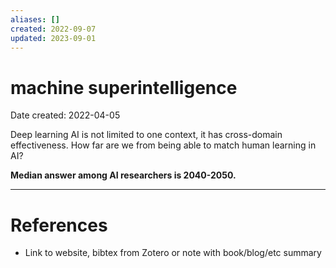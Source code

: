 ```yaml
---
aliases: []
created: 2022-09-07
updated: 2023-09-01
---
```


# machine superintelligence
Date created: 2022-04-05

Deep learning AI is not limited to one context, it has cross-domain effectiveness. How far are we from being able to match human learning in AI?

**Median answer among AI researchers is 2040-2050.**

---
# References
* Link to website, bibtex from Zotero or note with book/blog/etc summary